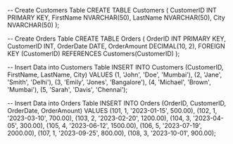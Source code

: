 -- Create Customers Table
CREATE TABLE Customers (
    CustomerID INT PRIMARY KEY,
    FirstName NVARCHAR(50),
    LastName NVARCHAR(50),
    City NVARCHAR(50)
);

-- Create Orders Table
CREATE TABLE Orders (
    OrderID INT PRIMARY KEY,
    CustomerID INT,
    OrderDate DATE,
    OrderAmount DECIMAL(10, 2),
    FOREIGN KEY (CustomerID) REFERENCES Customers(CustomerID)
);

-- Insert Data into Customers Table
INSERT INTO Customers (CustomerID, FirstName, LastName, City) VALUES
(1, 'John', 'Doe', 'Mumbai'),
(2, 'Jane', 'Smith', 'Delhi'),
(3, 'Emily', 'Jones', 'Bangalore'),
(4, 'Michael', 'Brown', 'Mumbai'),
(5, 'Sarah', 'Davis', 'Chennai');

-- Insert Data into Orders Table
INSERT INTO Orders (OrderID, CustomerID, OrderDate, OrderAmount) VALUES
(101, 1, '2023-01-15', 500.00),
(102, 1, '2023-03-10', 700.00),
(103, 2, '2023-02-20', 1200.00),
(104, 3, '2023-04-05', 300.00),
(105, 4, '2023-06-12', 1500.00),
(106, 5, '2023-07-19', 2000.00),
(107, 1, '2023-09-25', 800.00),
(108, 3, '2023-10-01', 900.00);
